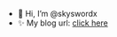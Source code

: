 - 👋 Hi, I’m @skyswordx
- ✨ My blog url: [click here](https://www.cirlcemoon.top)


<!---
skyswordx/skyswordx is a ✨ special ✨ repository because its `README.md` (this file) appears on your GitHub profile.
You can click the Preview link to take a look at your changes.
--->
